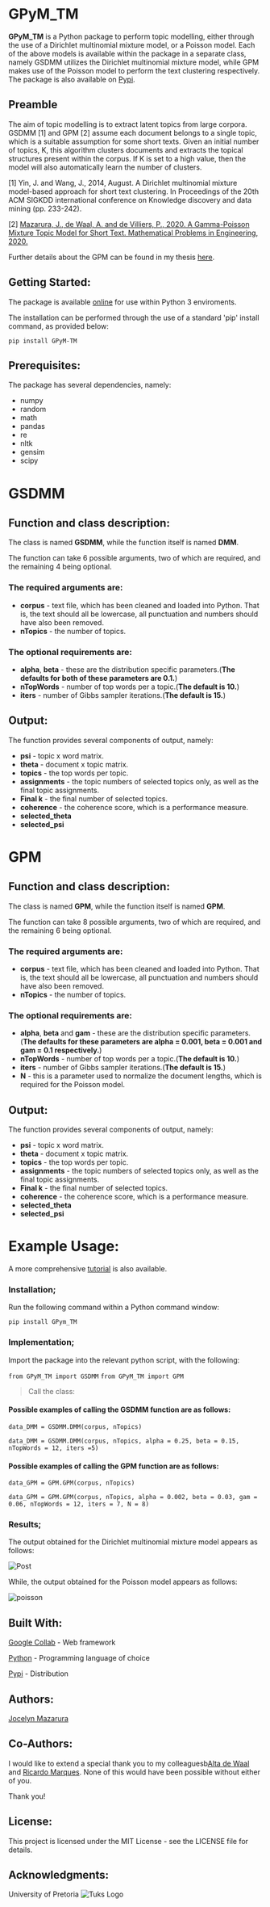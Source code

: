 # GPyM_TM

**GPyM_TM** is a Python package to perform topic modelling, either through the use of a Dirichlet multinomial mixture model, or a Poisson model. Each of the above models is available within the package in a separate class, namely GSDMM utilizes the Dirichlet multinomial mixture model, while GPM makes use of the Poisson model to perform the text clustering respectively. The package is also available on [Pypi](https://pypi.org/project/GPyM-TM/3.0.1/).

## Preamble  
The aim of topic modelling is to extract latent topics from large corpora. GSDMM [1] and GPM [2] assume each document belongs to a single topic, which is a suitable assumption for some short texts. Given an initial number of topics, K, this algorithm clusters documents and extracts the topical structures present within the corpus. If K is set to a high value, then the model will also automatically learn the number of clusters.

[1]	Yin, J. and Wang, J., 2014, August. A Dirichlet multinomial mixture model-based approach for short text clustering. In Proceedings of the 20th ACM SIGKDD international conference on Knowledge discovery and data mining (pp. 233-242).

[2] [Mazarura, J., de Waal, A. and de Villiers, P., 2020. A Gamma-Poisson Mixture Topic Model for Short Text. Mathematical Problems in Engineering, 2020.](https://www.hindawi.com/journals/mpe/2020/4728095/)

Further details about the GPM can be found in my thesis [here](https://repository.up.ac.za/handle/2263/78519).

## Getting Started:

The package is available [online](https://pypi.org/project/GPyM-TM/) for use within Python 3 enviroments.

The installation can be performed through the use of a standard 'pip' install command, as provided below: 

`pip install GPyM-TM`

## Prerequisites:

The package has several dependencies, namely: 

* numpy
* random
* math
* pandas
* re
* nltk
* gensim
* scipy

# GSDMM

## Function and class description:

The class is named **GSDMM**, while the function itself is named **DMM**.

The function can take 6 possible arguments, two of which are required, and the remaining 4 being optional. 

### The required arguments are: 

* **corpus** - text file, which has been cleaned and loaded into Python. That is, the text should all be lowercase, all punctuation and numbers should have also been removed. 
* **nTopics** - the number of topics.

### The optional requirements are:

* **alpha**, **beta** - these are the distribution specific parameters.(**The defaults for both of these parameters are 0.1.**)
* **nTopWords** - number of top words per a topic.(**The default is 10.**)  
* **iters** - number of Gibbs sampler iterations.(**The default is 15.**)

## Output:

The function provides several components of output, namely:
* **psi** - topic x word matrix.
* **theta** - document x topic matrix.
* **topics** - the top words per topic. 
* **assignments** - the topic numbers of selected topics only, as well as the final topic assignments.
* **Final k** - the final number of selected topics.
* **coherence** - the coherence score, which is a performance measure.
* **selected_theta**
* **selected_psi**

# GPM

## Function and class description:

The class is named **GPM**, while the function itself is named **GPM**.

The function can take 8 possible arguments, two of which are required, and the remaining 6 being optional. 

### The required arguments are: 

* **corpus** - text file, which has been cleaned and loaded into Python. That is, the text should all be lowercase, all punctuation and numbers should have also been removed. 
* **nTopics** - the number of topics.

### The optional requirements are:

* **alpha**, **beta** and **gam** - these are the distribution specific parameters.(**The defaults for these parameters are alpha = 0.001, beta = 0.001 and gam = 0.1 respectively.**)
* **nTopWords** - number of top words per a topic.(**The default is 10.**)  
* **iters** - number of Gibbs sampler iterations.(**The default is 15.**)
* **N** - this is a parameter used to normalize the document lengths, which is required for the Poisson model.

## Output:

The function provides several components of output, namely:
* **psi** - topic x word matrix.
* **theta** - document x topic matrix.
* **topics** - the top words per topic. 
* **assignments** - the topic numbers of selected topics only, as well as the final topic assignments.
* **Final k** - the final number of selected topics.
* **coherence** - the coherence score, which is a performance measure.
* **selected_theta**
* **selected_psi**

# Example Usage:

A more comprehensive [tutorial](https://github.com/CAIR-ZA/GPyM_TM/blob/master/Tutorial.ipynb) is also available.

### Installation;

Run the following command within a Python command window:

`pip install GPym_TM`

### Implementation;

Import the package into the relevant python script, with the following: 

`from GPyM_TM import GSDMM`
`from GPyM_TM import GPM`

> Call the class:

#### Possible examples of calling the GSDMM function are as follows:

`data_DMM = GSDMM.DMM(corpus, nTopics)`

`data_DMM = GSDMM.DMM(corpus, nTopics, alpha = 0.25, beta = 0.15, nTopWords = 12, iters =5)`

#### Possible examples of calling the GPM function are as follows:

`data_GPM = GPM.GPM(corpus, nTopics)`

`data_GPM = GPM.GPM(corpus, nTopics, alpha = 0.002, beta = 0.03, gam = 0.06, nTopWords = 12, iters = 7, N = 8)`

### Results;

The output obtained for the Dirichlet multinomial mixture model appears as follows: 

![Post](/Images/Post.png)

While, the output obtained for the Poisson model appears as follows:

![poisson](/Images/poisson.png)

## Built With:

[Google Collab](https://colab.research.google.com/notebooks/intro.ipynb) - Web framework

[Python](https://www.python.org/) - Programming language of choice

[Pypi](https://pypi.org/) - Distribution

## Authors:

[Jocelyn Mazarura](https://github.com/jrmazarura/GPM)


## Co-Authors:

I would like to extend a special thank you to my colleaguesb[Alta de Waal](https://github.com/altadewaal) and [Ricardo Marques](https://github.com/RicSalgado). None of this would have been possible without either of you.

Thank you!

## License:

This project is licensed under the MIT License - see the LICENSE file for details.


## Acknowledgments:

University of Pretoria 
![Tuks Logo](/Images/UPlogohighres.jpg)
